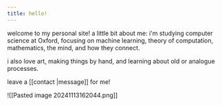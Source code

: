 ```yaml
---
title: hello!
---
```

welcome to my personal site! a little bit about me: i'm studying computer science at Oxford, focusing on machine learning, theory of computation, mathematics, the mind, and how they connect.

i also love art, making things by hand, and learning about old or analogue processes. 

leave a [[contact |message]] for me!

![[Pasted image 20241113162044.png]]
